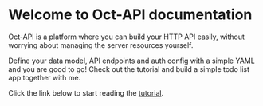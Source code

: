 # Welcome to Oct-API documentation

Oct-API is a platform where you can build your HTTP API easily, without
worrying about managing the server resources yourself.

Define your data model, API endpoints and auth config with a simple YAML and
you are good to go! Check out the tutorial and build a simple todo list app
together with me.

Click the link below to start reading the [tutorial](getting-started.md).
